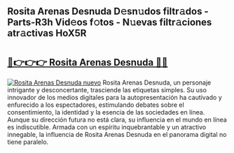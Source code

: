 ## Rosita Arenas Desnuda D𝚎sn𝚞dos filtr𝚊dos - Parts-R3h Vid𝚎os f𝚘tos - N𝚞evas filtr𝚊ciones atr𝚊ctivas HoX5R

# <h2><a href="http://mb7t6yi.tromn.icu/?c=Rosita+Arenas+Desnuda">🔗👉👉👉 Rosita Arenas Desnuda 🔗🔗</a></h2>

[![Rosita Arenas Desnuda nuevo](https://i.imgur.com/pEAQMta.gif)](http://mb7t6yi.tromn.icu/?c=Rosita+Arenas+Desnuda)
Rosita Arenas Desnuda, un personaje intrigante y desconcertante, trasciende las etiquetas simples. Su uso innovador de los medios digitales para la autopresentación ha cautivado y enfurecido a los espectadores, estimulando debates sobre el consentimiento, la identidad y la esencia de las sociedades en línea. Aunque su dirección futura no está clara, su influencia en el mundo en línea es indiscutible. Armada con un espíritu inquebrantable y un atractivo innegable, la influencia de Rosita Arenas Desnuda en el panorama digital no tiene paralelo.
